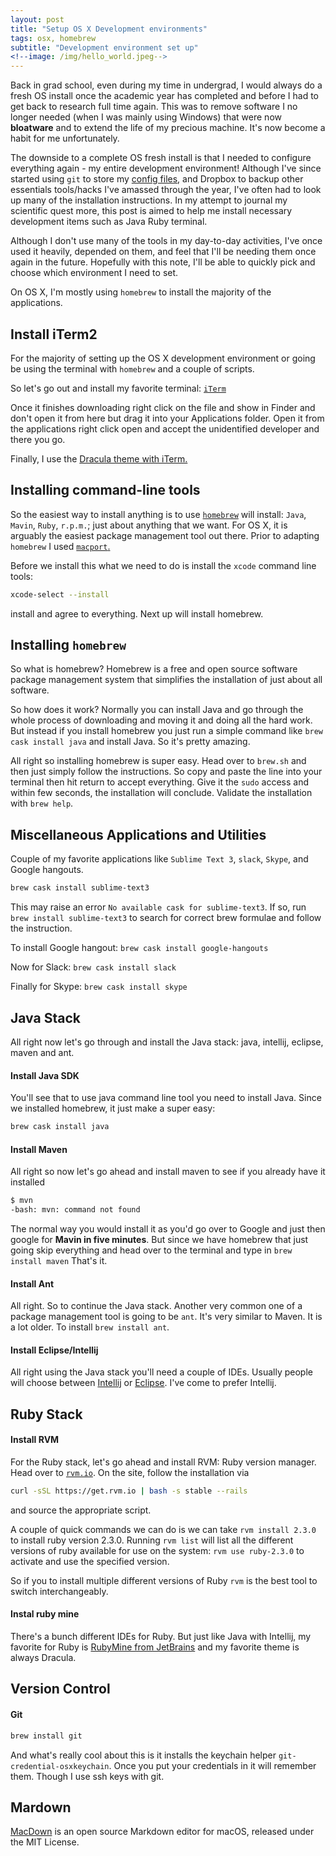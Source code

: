 ```yaml
---
layout: post
title: "Setup OS X Development environments"
tags: osx, homebrew
subtitle: "Development environment set up"
<!--image: /img/hello_world.jpeg-->
---
```



Back in grad school, even during my time in undergrad, I would always do a
fresh OS install once the academic year has completed and before I had to get
back to research full time again. This was to remove software I no longer
needed (when I was mainly using Windows) that were now **bloatware** and to
extend the life of my precious machine. It's now become a habit for me
unfortunately.

The downside to a complete OS fresh install is that I needed to configure
everything again - my entire development environment! Although I've since
started using `git` to store my [config files](https://github.com/sconde/configs), and Dropbox to backup other
essentials tools/hacks I've amassed through the year, I've often had to look
up many of the installation instructions. In my attempt to journal my
scientific quest more, this post is aimed to help me install necessary development items such as Java Ruby terminal.
<!--chronicles how I've setup my development environment in OS X: -->

Although I don't use many of the tools in my day-to-day activities, I've once used it heavily, depended on them, and feel that I'll be needing them once again in the future. Hopefully with this note, I'll be able to quickly pick and choose which environment I need to set.

On OS X, I'm mostly using `homebrew` to install the majority of the applications.

## Install iTerm2

For the majority of setting up the OS X development environment or going be using the terminal with `homebrew` and a couple of scripts.

So let's go out and install my favorite terminal: [`iTerm`](https://www.iterm2.com/downloads.html)

Once it finishes downloading right click on the file and show in Finder and don't open it from here
but drag it into your Applications folder.
Open it from the applications right click open and accept the unidentified developer and there you go.

Finally, I use the [Dracula theme with iTerm.](https://draculatheme.com/iterm/)

## Installing command-line tools

So the easiest way to install anything is to use [`homebrew`](https://brew.sh/) will install: `Java`, `Mavin`, `Ruby`, `r.p.m.`; just
about anything that we want. For OS X, it is arguably the easiest package management tool out there. Prior to adapting `homebrew` I used [`macport`.](https://www.macports.org/)

Before we install this what we need to do is install the `xcode` command line tools:
```bash
xcode-select --install
```
install and agree to everything. Next up will install homebrew.

## Installing `homebrew`

So what is homebrew? Homebrew is a free and open source software package management system that simplifies
the installation of just about all software.

So how does it work? 
Normally you can install Java and go through the whole process of downloading and moving it and doing
all the hard work.
But instead if you install homebrew you just run a simple command like `brew cask install java` and install
Java.
So it's pretty amazing.


All right so installing homebrew is super easy.
Head over to `brew.sh` and then just simply follow the instructions.
So copy and paste the line into your terminal then hit return
to accept everything.  Give it the `sudo` access and within few seconds, the installation will conclude.
Validate the installation with `brew help`.

## Miscellaneous Applications and Utilities

Couple of my favorite applications like `Sublime Text 3`, `slack`, `Skype`, and Google hangouts.

```bash
brew cask install sublime-text3
```
This may raise an error `No available cask for sublime-text3`.
If so, run `brew install sublime-text3` to search for correct brew formulae and follow the instruction.

To install Google hangout: `brew cask install google-hangouts`

Now for Slack: `brew cask install slack`

Finally for Skype: `brew cask install skype`

## Java Stack

All right now let's go through and install the Java stack: java, intellij, eclipse,  maven and ant.

#### Install Java SDK

You'll see that to use java command line tool you need to install Java.
Since we installed homebrew, it just make a super easy:
```bash
brew cask install java
```

#### Install Maven

All right so now let's go ahead and install maven to see if you already have it installed
```bash
$ mvn
-bash: mvn: command not found
```

The normal way you would install it as you'd
go over to Google and just then google for **Mavin in five minutes**.
But since we have homebrew that just going skip everything and head over to the terminal and type in
`brew install maven`
That's it.

#### Install Ant

All right.
So to continue the Java stack.
Another very common one of a package management tool is going to be `ant`. It's very similar to Maven.
It is a lot older. To install `brew install ant`.


#### Install Eclipse/Intellij

All right using the Java stack you'll need a couple of IDEs.
Usually people will choose between [Intellij](https://www.jetbrains.com/idea/) or [Eclipse](https://www.eclipse.org/). I've come to prefer Intellij.

## Ruby Stack

#### Install RVM
For the Ruby stack, let's go ahead and install RVM: Ruby version manager.
Head over to [`rvm.io`](https://rvm.io/). On the site, follow the installation
via 
```bash
curl -sSL https://get.rvm.io | bash -s stable --rails
```
and source the appropriate script.

A couple of quick commands we can do is we can take `rvm install 2.3.0` to
install ruby version 2.3.0. Running `rvm list` will list all the different
versions of ruby available for use on the system: `rvm use ruby-2.3.0` to
activate and use the specified version.

So if you to install multiple different versions of Ruby `rvm` is the best tool to switch interchangeably.

<!--between them all.-->

#### Instal ruby mine

There's a bunch different IDEs for Ruby.
But just like Java with Intellij,
my favorite for Ruby is [RubyMine from JetBrains](https://www.jetbrains.com/ruby/) and my favorite theme is always Dracula.


## Version Control

#### Git

```bash
brew install git
```
And what's really cool about this is it installs the keychain helper `git-credential-osxkeychain`.
Once you put your credentials in it will remember them. Though I use ssh keys with git.

<!--#### SVN-->

<!--#### SourceTree-->

<!--## DataBases-->

<!--#### Install MongoDB-->

<!--#### RoboMongo-->

<!--#### Postgres-->

<!--#### Sequel Pro-->

<!--## SSH & VPN-->

<!--#### Setup SSH Keys-->

## Mardown

[MacDown](https://macdown.uranusjr.com/) is an open source Markdown editor for macOS, released under the MIT License.
